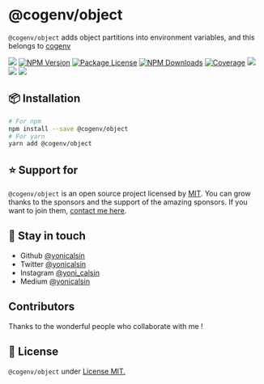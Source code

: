 # @cogenv/object

`@cogenv/object` adds object partitions into environment variables, and this belongs to [cogenv](https://github.com/yonicalsin/cogenv)

<a href="https://github.com/yonicalsin/@cogenv/object"><img src="https://img.shields.io/spiget/stars/1000?color=brightgreen&label=Star&logo=github" /></a>
<a href="https://www.npmjs.com/@cogenv/object" target="_blank">
<img src="https://img.shields.io/npm/v/@cogenv/object" alt="NPM Version" /></a>
<a href="https://www.npmjs.com/@cogenv/object" target="_blank">
<img src="https://img.shields.io/npm/l/@cogenv/object" alt="Package License" /></a>
<a href="https://www.npmjs.com/@cogenv/object" target="_blank">
<img src="https://img.shields.io/npm/dm/@cogenv/object" alt="NPM Downloads" /></a>
<a href="https://github.com/yonicalsin/@cogenv/object" target="_blank">
<img src="https://s3.amazonaws.com/assets.coveralls.io/badges/coveralls_95.svg" alt="Coverage" /></a>
<a href="https://github.com/yonicalsin/@cogenv/object"><img src="https://img.shields.io/badge/Github%20Page-@cogenv/object-yellow?style=flat-square&logo=github" /></a>
<a href="https://github.com/yonicalsin"><img src="https://img.shields.io/badge/Author-Yoni%20Calsin-blueviolet?style=flat-square&logo=appveyor" /></a>
<a href="https://twitter.com/yonicalsin" target="_blank">
<img src="https://img.shields.io/twitter/follow/yonicalsin.svg?style=social&label=Follow"></a>

## 📦 Installation

```bash
# For npm
npm install --save @cogenv/object
# For yarn
yarn add @cogenv/object
```

## ⭐ Support for

`@cogenv/object` is an open source project licensed by [MIT](LICENSE). You can grow thanks to the sponsors and the support of the amazing sponsors. If you want to join them, [contact me here](mailto:helloyonicb@gmail.com).

## 🎩 Stay in touch

-  Github [@yonicalsin](https://github.com/yonicalsin)
-  Twitter [@yonicalsin](https://twitter.com/yonicalsin)
-  Instagram [@yoni_calsin](https://instagram.com/yoni_calsin)
-  Medium [@yonicalsin](https://medium.com/yonicalsin)

## Contributors

Thanks to the wonderful people who collaborate with me !

## 📜 License

`@cogenv/object` under [License MIT.](LICENSE)
